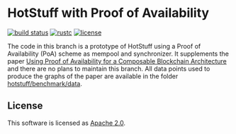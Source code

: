 # HotStuff with Proof of Availability

[![build status](https://img.shields.io/github/workflow/status/asonnino/hotstuff/Build/lazy-dolphin?style=flat-square&logo=github)](https://github.com/asonnino/hotstuff/actions)
[![rustc](https://img.shields.io/badge/rustc-1.51+-blue?style=flat-square&logo=rust)](https://www.rust-lang.org)
[![license](https://img.shields.io/badge/license-Apache-blue.svg?style=flat-square)](LICENSE)

The code in this branch is a prototype of HotStuff using a Proof of Availability (PoA) scheme as mempool and synchronizer. It supplements the paper [Using Proof of Availability for a Composable Blockchain Architecture ]() and there are no plans to maintain this branch. All data points used to produce the graphs of the paper are available in the folder [hotstuff/benchmark/data](benchmark/data/).

## License
This software is licensed as [Apache 2.0](LICENSE).
